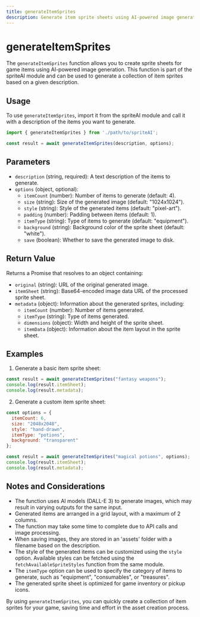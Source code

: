 ```yaml
---
title: generateItemSprites
description: Generate item sprite sheets using AI-powered image generation
---
```


# generateItemSprites

The `generateItemSprites` function allows you to create sprite sheets for game items using AI-powered image generation. This function is part of the spriteAI module and can be used to generate a collection of item sprites based on a given description.

## Usage

To use `generateItemSprites`, import it from the spriteAI module and call it with a description of the items you want to generate.

```javascript
import { generateItemSprites } from './path/to/spriteAI';

const result = await generateItemSprites(description, options);
```

## Parameters

- `description` (string, required): A text description of the items to generate.
- `options` (object, optional):
  - `itemCount` (number): Number of items to generate (default: 4).
  - `size` (string): Size of the generated image (default: "1024x1024").
  - `style` (string): Style of the generated items (default: "pixel-art").
  - `padding` (number): Padding between items (default: 1).
  - `itemType` (string): Type of items to generate (default: "equipment").
  - `background` (string): Background color of the sprite sheet (default: "white").
  - `save` (boolean): Whether to save the generated image to disk.

## Return Value

Returns a Promise that resolves to an object containing:

- `original` (string): URL of the original generated image.
- `itemSheet` (string): Base64-encoded image data URL of the processed sprite sheet.
- `metadata` (object): Information about the generated sprites, including:
  - `itemCount` (number): Number of items generated.
  - `itemType` (string): Type of items generated.
  - `dimensions` (object): Width and height of the sprite sheet.
  - `itemData` (object): Information about the item layout in the sprite sheet.

## Examples

1. Generate a basic item sprite sheet:

```javascript
const result = await generateItemSprites("fantasy weapons");
console.log(result.itemSheet);
console.log(result.metadata);
```

2. Generate a custom item sprite sheet:

```javascript
const options = {
  itemCount: 6,
  size: "2048x2048",
  style: "hand-drawn",
  itemType: "potions",
  background: "transparent"
};

const result = await generateItemSprites("magical potions", options);
console.log(result.itemSheet);
console.log(result.metadata);
```

## Notes and Considerations

- The function uses AI models (DALL-E 3) to generate images, which may result in varying outputs for the same input.
- Generated items are arranged in a grid layout, with a maximum of 2 columns.
- The function may take some time to complete due to API calls and image processing.
- When saving images, they are stored in an 'assets' folder with a filename based on the description.
- The style of the generated items can be customized using the `style` option. Available styles can be fetched using the `fetchAvailableSpriteStyles` function from the same module.
- The `itemType` option can be used to specify the category of items to generate, such as "equipment", "consumables", or "treasures".
- The generated sprite sheet is optimized for game inventory or pickup icons.

By using `generateItemSprites`, you can quickly create a collection of item sprites for your game, saving time and effort in the asset creation process.